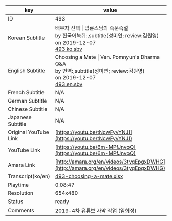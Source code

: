 |  key  |  value  |
|-------|---------|
| ID            | 493 |
| Korean Subtitle | 배우자 선택 \| 법륜스님의 즉문즉설<br>by 한국어녹취:,subtitle(성미연; review:김원영)<br>on 2019-12-07<br>[493.ko.sbv](https://github.com/jungtosociety/dharma-qna/raw/master/sub/493/493.ko.sbv)<br>|
| English Subtitle | Choosing a Mate \| Ven. Pomnyun's Dharma Q&A<br>by 번역:,subtitle(성미연; review:김원영)<br>on 2019-12-07<br>[493.en.sbv](https://github.com/jungtosociety/dharma-qna/raw/master/sub/493/493.en.sbv)<br>|
| French Subtitle | N/A |
| German Subtitle | N/A |
| Chinese Subtitle | N/A |
| Japanese Subtitle | N/A |
| Original YouTube Link  | [https://youtu.be/tNcwFyvYNJI](https://youtu.be/tNcwFyvYNJI) |
| YouTube Link  | [https://youtu.be/6m-MPfJnvoQ](https://youtu.be/6m-MPfJnvoQ) |
| Amara Link    | [http://amara.org/en/videos/3tyqEpgxDWHG](http://amara.org/en/videos/3tyqEpgxDWHG) |
| Transcript(ko/en) | [493-choosing-a-mate.xlsx](https://github.com/jungtosociety/dharma-qna/raw/master/sub/493/493-choosing-a-mate.xlsx) |
| Playtime | 0:08:47 |
| Resolution | 654x480|
| Status | ready |
| Comments | 2019-4차 유튜브 자막 작업 (임희정) |
